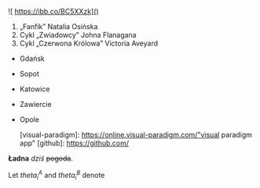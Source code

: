 ![ https://ibb.co/BC5XXzk]()

1. „Fanfik” Natalia Osińska
2. Cykl „Zwiadowcy” Johna Flanagana
3. Cykl „Czerwona Królowa” Victoria Aveyard

- Gdańsk
- Sopot
- Katowice
- Zawiercie
- Opole

  [visual-paradigm]: https://online.visual-paradigm.com/"visual paradigm app"
[github]: https://github.com/

**Ładna** *dziś* ~~pogoda~~.

Let $theta^A_i$ and $theta^B_i$ denote



